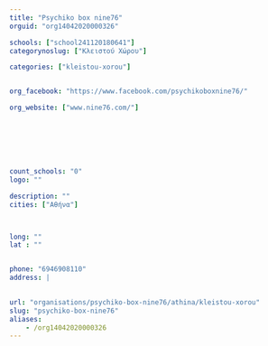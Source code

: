 ```yaml
---
title: "Psychiko box nine76"
orguid: "org14042020000326"

schools: ["school241120180641"]
categorynoslug: ["Κλειστού Χώρου"]

categories: ["kleistou-xorou"]


org_facebook: "https://www.facebook.com/psychikoboxnine76/"

org_website: ["www.nine76.com/"]







count_schools: "0"
logo: ""

description: ""
cities: ["Αθήνα"]



long: ""
lat : ""


phone: "6946908110"
address: |
    

url: "organisations/psychiko-box-nine76/athina/kleistou-xorou"
slug: "psychiko-box-nine76"
aliases:
    - /org14042020000326
---
```



